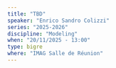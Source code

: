```yaml
---
title: "TBD"
speaker: "Enrico Sandro Colizzi"
series: "2025-2026"
discipline: "Modeling"
when: "20/11/2025 - 13:00"
type: bigre
where: "IMAG Salle de Réunion"
---
```

